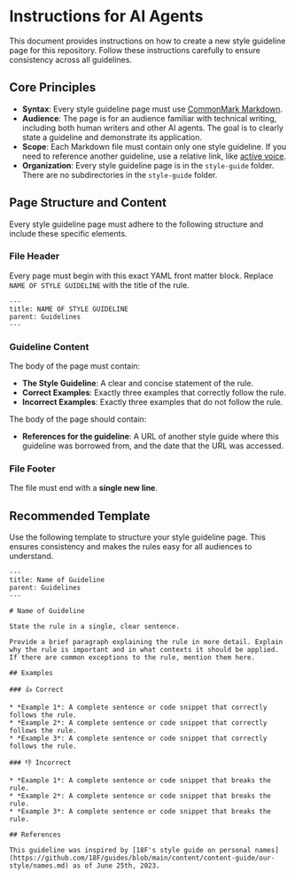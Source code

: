 # Instructions for AI Agents

This document provides instructions on how to create a new style guideline page for this repository. Follow these instructions carefully to ensure consistency across all guidelines.

## Core Principles

* **Syntax**: Every style guideline page must use [CommonMark Markdown](https://commonmark.org/).
* **Audience**: The page is for an audience familiar with technical writing, including both human writers and other AI agents. The goal is to clearly state a guideline and demonstrate its application.
* **Scope**: Each Markdown file must contain only one style guideline. If you need to reference another guideline, use a relative link, like [active voice](./active-voice).
* **Organization**: Every style guideline page is in the `style-guide` folder. There are no subdirectories in the `style-guide` folder.

## Page Structure and Content 

Every style guideline page must adhere to the following structure and include these specific elements.

### File Header

Every page must begin with this exact YAML front matter block. Replace `NAME OF STYLE GUIDELINE` with the title of the rule.

```
---
title: NAME OF STYLE GUIDELINE
parent: Guidelines
---
```

### Guideline Content

The body of the page must contain:

* **The Style Guideline**: A clear and concise statement of the rule.
* **Correct Examples**: Exactly three examples that correctly follow the rule.
* **Incorrect Examples**: Exactly three examples that do not follow the rule.

The body of the page should contain:

* **References for the guideline**: A URL of another style guide where this guideline was borrowed from, and the date that the URL was accessed.

### File Footer

The file must end with a **single new line**.

## Recommended Template

Use the following template to structure your style guideline page. This ensures consistency and makes the rules easy for all audiences to understand.

```
---
title: Name of Guideline
parent: Guidelines
---

# Name of Guideline

State the rule in a single, clear sentence.

Provide a brief paragraph explaining the rule in more detail. Explain why the rule is important and in what contexts it should be applied. If there are common exceptions to the rule, mention them here.

## Examples

### 👍 Correct

* *Example 1*: A complete sentence or code snippet that correctly follows the rule.
* *Example 2*: A complete sentence or code snippet that correctly follows the rule.
* *Example 3*: A complete sentence or code snippet that correctly follows the rule.

### 👎 Incorrect

* *Example 1*: A complete sentence or code snippet that breaks the rule.
* *Example 2*: A complete sentence or code snippet that breaks the rule.
* *Example 3*: A complete sentence or code snippet that breaks the rule.

## References

This guideline was inspired by [18F's style guide on personal names](https://github.com/18F/guides/blob/main/content/content-guide/our-style/names.md) as of June 25th, 2023.
```
